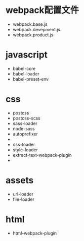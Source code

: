 # webpack配置文件
* webpack.base.js
* webpack.devepment.js
* webpack.product.js

# javascript
* babel-core
* babel-loader
* babel-preset-env

# css
* postcss
* postcss-scss
* sass-loader
* node-sass
* autoprefixer
* [cssnano]: http://cssnano.co/guides/optimisations/ "http://cssnano.co/guides/optimisations/"
* css-loader
* style-loader
* extract-text-webpack-plugin
* [postcss-next]: https://cssnext.io/features/#automatic-vendor-prefixes "https://cssnext.io/features/#automatic-vendor-prefixes"

# assets
* url-loader
* file-loader

# html
* html-webpack-plugin
